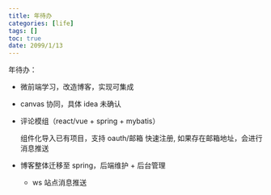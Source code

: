 ```yaml
---
title: 年待办
categories: [life]
tags: []
toc: true
date: 2099/1/13
---
```


年待办：

- 微前端学习，改造博客，实现可集成

- canvas 协同，具体 idea 未确认

- 评论模组（react/vue + spring + mybatis）

  组件化导入已有项目，支持 oauth/邮箱 快速注册, 如果存在邮箱地址，会进行消息推送

- 博客整体迁移至 spring，后端维护 + 后台管理

  - ws 站点消息推送
